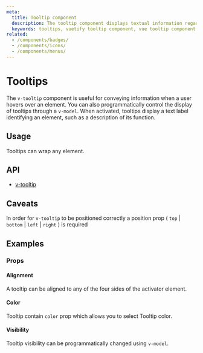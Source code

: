 ```yaml
---
meta:
  title: Tooltip component
  description: The tooltip component displays textual information regarding the element it is attached to.
  keywords: tooltips, vuetify tooltip component, vue tooltip component
related:
  - /components/badges/
  - /components/icons/
  - /components/menus/
---
```


# Tooltips

The `v-tooltip` component is useful for conveying information when a user hovers over an element. You can also programmatically control the display of tooltips through a `v-model`. When activated, tooltips display a text label identifying an element, such as a description of its function.

<entry-ad />

## Usage

Tooltips can wrap any element.

<example file="v-tooltip/usage" />

## API

- [v-tooltip](/api/v-tooltip)

<inline-api page="components/tooltips" />

## Caveats

<alert type="info">

  In order for `v-tooltip` to be positioned correctly a position prop ( `top` | `bottom` | `left` | `right` ) is required

</alert>

## Examples

### Props

#### Alignment

A tooltip can be aligned to any of the four sides of the activator element.

<example file="v-tooltip/prop-alignment" />

#### Color

Tooltip contain `color` prop which allows you to select Tooltip color.

<example file="v-tooltip/prop-color" />

#### Visibility

Tooltip visibility can be programmatically changed using `v-model`.

<example file="v-tooltip/prop-visibility" />

<backmatter />
